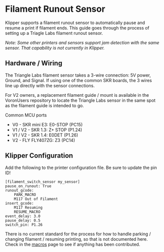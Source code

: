 # Filament Runout Sensor

Klipper supports a filament runout sensor to automatically pause and resume a print if filament ends.  This guide goes through the process of setting up a Triagle Labs filament runout sensor.

_Note: Some other printers and sensors support jam detection with the same sensor.  That capability is not currently in Klipper._

## Hardware / Wiring

The Triangle Labs filament sensor takes a 3-wire connection: 5V power, Ground, and Signal.  If using one of the common SKR boards, the 3 wires line up directly with the sensor connections.

For V2 owners, a replacement filament guide / mount is available in the VoronUsers repository to locate the Triangle Labs sensor in the same spot as the filament guide is intended to go.

Common MCU ports

* V0 - SKR mini E3: E0-STOP (PC15)
* V1 / V2 - SKR 1.3: Z+ STOP (P1.24)
* V1 / V2 - SKR 1.4: E0DET (P1.26)
* V2 - FLY FLY407ZG: Z3 (PC14)

## Klipper Configuration

Add the following to the printer configuration file.  Be sure to update the pin ID!

```
[filament_switch_sensor my_sensor]
pause_on_runout: True
runout_gcode:
    PARK_MACRO
    M117 Out of Filament
insert_gcode:
    M117 Resuming
    RESUME_MACRO
event_delay: 3.0
pause_delay: 0.5
switch_pin: P1.26
```

There is no current standard for the process for how to handle parking / changing filament / resuming printing, so that is not documented here.  Check in the [macros](./macros.md) page to see if anything has been contributed.